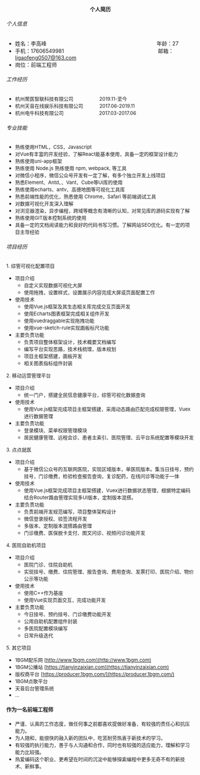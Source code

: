 #### <center>个人简历</center>

###### 个人信息

- 姓名：李高峰 &nbsp;&nbsp;&nbsp;&nbsp;&nbsp;&nbsp;&nbsp;&nbsp;&nbsp;&nbsp;&nbsp;&nbsp;&nbsp;&nbsp;&nbsp;&nbsp;&nbsp;&nbsp;&nbsp;&nbsp;&nbsp;&nbsp;&nbsp;&nbsp;&nbsp;&nbsp;&nbsp;&nbsp;&nbsp;&nbsp;&nbsp;&nbsp;&nbsp;&nbsp;&nbsp;&nbsp;&nbsp;&nbsp;&nbsp;&nbsp;&nbsp;&nbsp;&nbsp;&nbsp;&nbsp;&nbsp;&nbsp;&nbsp;&nbsp;&nbsp;&nbsp;&nbsp;&nbsp;&nbsp;&nbsp;&nbsp;&nbsp;&nbsp;&nbsp;&nbsp;&nbsp;&nbsp;&nbsp;&nbsp;&nbsp;&nbsp;&nbsp;&nbsp;&nbsp;&nbsp;&nbsp;&nbsp;&nbsp;&nbsp;年龄：27
- 手机：17606549981 &nbsp;&nbsp;&nbsp;&nbsp;&nbsp;&nbsp;&nbsp;&nbsp;&nbsp;&nbsp;&nbsp;&nbsp;&nbsp;&nbsp;&nbsp;&nbsp;&nbsp;&nbsp;&nbsp;&nbsp;&nbsp;&nbsp;&nbsp;&nbsp;&nbsp;&nbsp;&nbsp;&nbsp;&nbsp;&nbsp;&nbsp;&nbsp;&nbsp;&nbsp;&nbsp;&nbsp;&nbsp;&nbsp;&nbsp;&nbsp;&nbsp;&nbsp;&nbsp;&nbsp;&nbsp;&nbsp;&nbsp;&nbsp;&nbsp;&nbsp;&nbsp;&nbsp;&nbsp;&nbsp;&nbsp;&nbsp;&nbsp;&nbsp;&nbsp;&nbsp;&nbsp;&nbsp;&nbsp;邮箱：ligaofeng0507@163.com
- 岗位：前端工程师

###### 工作经历

- <font size=2>杭州聚医智联科技有限公司 &nbsp;&nbsp;&nbsp;&nbsp;&nbsp;&nbsp;&nbsp;&nbsp;&nbsp;&nbsp;&nbsp;&nbsp;&nbsp;&nbsp;&nbsp;&nbsp;&nbsp;&nbsp;2019.11-至今</font>
- <font size=2>杭州天音在线娱乐科技有限公司 &nbsp;&nbsp;&nbsp;&nbsp;&nbsp;&nbsp;&nbsp;&nbsp;&nbsp;&nbsp;&nbsp;2017.06-2019.11</font>
- <font size=2>杭州电牛科技有限公司 &nbsp;&nbsp;&nbsp;&nbsp;&nbsp;&nbsp;&nbsp;&nbsp;&nbsp;&nbsp;&nbsp;&nbsp;&nbsp;&nbsp;&nbsp;&nbsp;&nbsp;&nbsp;&nbsp;&nbsp;&nbsp;&nbsp;&nbsp;&nbsp;&nbsp;2017.03-2017.06</font>

###### 专业技能

- <font size=2>熟练使用HTML，CSS，Javascript</font>
- <font size=2>对Vue有丰富的开发经验，了解React能基本使用，具备一定的框架设计能力</font>
- <font size=2>熟练使用uni-app框架</font>
- <font size=2>熟练使⽤ Node.js 熟练使⽤ npm, webpack, 等⼯具</font>
- <font size=2>对微信⼩程序，微信公众号开发有⼀定了解，有多个独⽴开发上线项⽬</font>
- <font size=2>熟悉Element、Antd、、Vant、Cube等Ui库的使用</font>
- <font size=2>熟练使用echarts、antv、高德地图等可视化工具库</font>
- <font size=2>熟悉前端性能的优化，熟悉使⽤ Chrome，Safari 等前端调试⼯具</font>
- <font size=2>对数据可视化开发深⼊理解</font>
- <font size=2>对浏览器渲染，异步编程，跨域等概念有清晰的认知，对常⻅库的源码实现有了解</font>
- <font size=2>熟练使用GIT版本控制系统的使用</font>
- <font size=2>具备⼀定的⽂档阅读能⼒和良好的代码书写习惯。了解网站SEO优化。有一定的项目主导经验</font>

###### 项目经历

<font size=2>1. 综管可视化配置项目</font>
- <font size=2>项目介绍</font>
  - <font size=2>自定义实现数据可视化大屏</font>
  - <font size=2>使用拖拽，设置样式，设置展示内容完成大屏或页面配置工作</font>
- <font size=2>使用技术</font>
  - <font size=2>使用Vue.js框架及其生态相关库完成交互页面开发</font>
  - <font size=2>使用Echarts图表框架完成相关组件开发</font>
  - <font size=2>使用vuedraggable实现拖拽功能</font>
  - <font size=2>使用vue-sketch-rule实现画板标尺功能</font>
- <font size=2>主要负责功能</font>
  - <font size=2>负责项目整体框架设计，技术概要文档编写</font>
  - <font size=2>编写平台实现思路，技术栈梳理，版本规划</font>
  - <font size=2>项目主框架搭建，画板开发</font>
  - <font size=2>相关图表指标组件封装</font>

<font size=2>2. 移动运营管理平台</font>
- <font size=2>项目介绍</font>
  - <font size=2>统一门户，搭建全民信息健康平台，综管可视化数据查询</font>
- <font size=2>使用技术</font>
  - <font size=2>使用Vue.js框架完成项目主框架搭建，采用动态路由匹配完成权限管理，Vuex进行数据管理</font>
- <font size=2>主要负责功能</font>
  - <font size=2>登录模块、菜单权限管理模块</font>
  - <font size=2>居民健康管理、远程会诊、患者主索引、医院管理、云平台系统配置等模块开发</font>

<font size=2>3. 点点就医</font>
- <font size=2>项目介绍</font>
  - <font size=2>基于微信公众号的互联网医院，实现区域版本，单医院版本。集当日挂号，预约挂号，门诊缴费，检验检查报告查询，复诊配药，在线问诊等功能于一体</font>
- <font size=2>使用技术</font>
  - <font size=2>使用Vue.js框架完成项目主框架搭建，Vuex进行数据状态管理，根据特定编码结合Router路由管理实现多UI版本，定制版本混搭。</font>
- <font size=2>主要负责功能</font>
  - <font size=2>负责前端开发规范编写，项目整体架构设计</font>
  - <font size=2>微信登录授权、验签流程开发</font>
  - <font size=2>多版本、定制版本混搭路由管理</font>
  - <font size=2>门诊缴费、医保脱卡支付、图文问诊、视频问诊功能开发</font>

<font size=2>4. 医院自助机项目</font>
- <font size=2>项目介绍</font>
  - <font size=2>医院门诊、住院自助机</font>
  - <font size=2>实现挂号、缴费、住院管理、报告查询、费用查询、发票打印、医院介绍、物价公示等功能</font>
- <font size=2>使用技术</font>
  - <font size=2>使用C++作为基座</font>
  - <font size=2>使用Vue实现页面交互，完成功能开发</font>
- <font size=2>主要负责功能</font>
  - <font size=2>今日挂号、预约挂号、门诊缴费功能开发</font>
  - <font size=2>公用自助机配置组件封装</font>
  - <font size=2>多医院配置模块编写</font>
  - <font size=2>日常升级迭代</font>

<font size=2>5. 其它项目</font>
- <font size=2>1BGM配乐网 [http://www.1bgm.com](http://www.1bgm.com)</font>
- <font size=2>1BGM公播站  [https://tianyinzaixian.com](https://tianyinzaixian.com)</font>
- <font size=2>版权商平台  [https://producer.1bgm.com/](https://producer.1bgm.com/)</font>
- <font size=2>1BGM点歌平台</font>
- <font size=2>天音后台管理系统</font>
- <font size=2>...</font>

#### 作为⼀名前端⼯程师

- <font size=2>严谨、认真的工作态度，做任何事之前都喜欢提做好准备，有较强的责任心和抗压能力。</font>
- <font size=2>为人随和，能很快的融入新的团队中，吃苦耐劳热衷于新技术的学习。</font>
- <font size=2>有较强的执行能力，善于与人沟通和合作，同时也有较强的适应能力，理解和学习能力比较强。</font>
- <font size=2>热爱编码这个职业、更希望在时间的沉淀中能够探索编程中更多⽆奇不有的新技术、新鲜事。</font>
